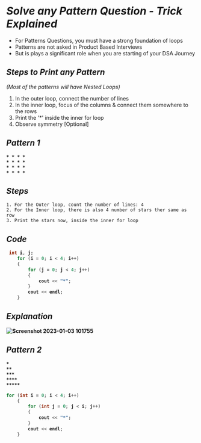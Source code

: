 # _Solve any Pattern Question - Trick Explained_

- For Patterns Questions, you must have a strong foundation of loops
- Patterns are not asked in Product Based Interviews
- But is plays a significant role when you are starting of your DSA Journey

## _Steps to Print any Pattern_
_(Most of the patterns will have Nested Loops)_
1. In the outer loop, connect the number of lines
2. In the inner loop, focus of the columns & connect them somewhere to the rows
3. Print the '*' inside the inner for loop
4. Observe symmetry  [Optional]


## _Pattern 1_
<b>

```
* * * *
* * * *
* * * *
* * * *
```
</b>

## _Steps_
```
1. For the Outer loop, count the number of lines: 4
2. For the Inner loop, there is also 4 number of stars ther same as row
3. Print the stars now, inside the inner for loop
```

## _Code_
<b>

```cpp
 int i, j;
    for (i = 0; i < 4; i++)
    {
        for (j = 0; j < 4; j++)
        {
            cout << "*";
        }
        cout << endl;
    }
```
## _Explanation_
![Screenshot 2023-01-03 101755](https://user-images.githubusercontent.com/91872149/210301617-dcbdd196-158a-4d96-8852-374942a308bd.png)


</b>

## _Pattern 2_

<b>

```
* 
** 
*** 
****
*****
```

```cpp
for (int i = 0; i < 4; i++)
    {
        for (int j = 0; j < i; j++)
        {
            cout << "*";
        }
        cout << endl;
    }
```

</b>

